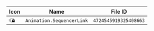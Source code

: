 | Icon | Name | File ID |
| ---  | ---  | ---     |
| ![](Animation.SequencerLink.png) | `Animation.SequencerLink` | `4724545919325408663` |
